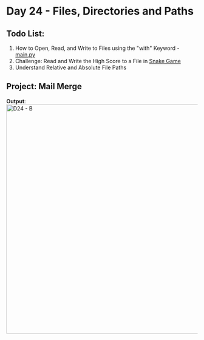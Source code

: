# Day 24 - Files, Directories and Paths

## Todo List:
1. How to Open, Read, and Write to Files using the "with" Keyword - [main.py](</Day 24/File-Handling/main.py>)
2.  Challenge: Read and Write the High Score to a File in [Snake Game](</Day%2020%20-%2021>)
3. Understand Relative and Absolute File Paths

## Project: Mail Merge
__Output__:<br>
<img width="1277" height="604" alt="D24 - B" src="https://github.com/user-attachments/assets/d19706c5-4533-43ff-a1af-6e0b45842b8d" />
